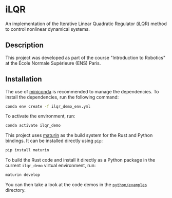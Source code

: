 # iLQR
An implementation of the Iterative Linear Quadratic Regulator (iLQR) method to control nonlinear dynamical systems.

## Description
This project was developed as part of the course "Introduction to Robotics" at the École Normale Supérieure (ENS) Paris.

## Installation
The use of [miniconda](https://docs.conda.io/en/latest/miniconda.html) is recommended to manage the dependencies. To install the dependencies, run the following command:
```bash
conda env create -f ilqr_demo_env.yml
```
To activate the environment, run:
```bash
conda activate ilqr_demo
```

This project uses [maturin](https://www.maturin.rs/) as the build system for the Rust and Python bindings. It can be installed directly using `pip`:
```bash
pip install maturin
```
To build the Rust code and install it directly as a Python package in the current `ilqr_demo` virtual environment, run:
```bash
maturin develop
```
You can then take a look at the code demos in the [`python/examples`](python/examples/) directory.